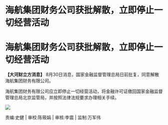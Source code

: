 # 海航集团财务公司获批解散，立即停止一切经营活动

# 海航集团财务公司获批解散，立即停止一切经营活动

**【大河财立方消息】** 8月30日消息，国家金融监督管理总局日前批复，同意解散海航集团财务有限公司。

海航集团财务有限公司应立即停止一切经营活动，将金融许可证缴回国家金融监督管理总局北京监管局，并按照法律法规要求办理相关手续。

![](https://inews.gtimg.com/om_bt/OkQh_-9tVDo-u9uWdIuM9hL2oV0GHio0u6UmSIJdd6gegAA/1000)

责编:史健 | 审校:陈筱娟 | 审核:李震 | 监制:万军伟

